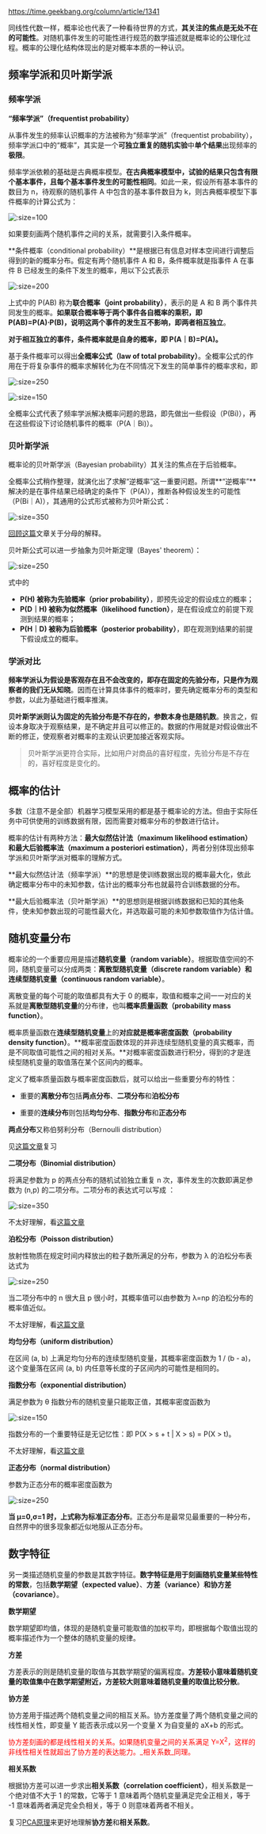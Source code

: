 https://time.geekbang.org/column/article/1341

同线性代数一样，概率论也代表了一种看待世界的方式，**其关注的焦点是无处不在的可能性**。对随机事件发生的可能性进行规范的数学描述就是概率论的公理化过程。概率的公理化结构体现出的是对概率本质的一种认识。

## 频率学派和贝叶斯学派

### 频率学派

**“频率学派”（frequentist probability）**

从事件发生的频率认识概率的方法被称为“频率学派”（frequentist probability），频率学派口中的“概率”，其实是一个**可独立重复的随机实验**中**单个结果**出现频率的**极限**。

频率学派依赖的基础是古典概率模型。**在古典概率模型中，试验的结果只包含有限个基本事件，且每个基本事件发生的可能性相同**。如此一来，假设所有基本事件的数目为 n，待观察的随机事件 A 中包含的基本事件数目为 k，则古典概率模型下事件概率的计算公式为：

![](statistics/form-1.jpg ':size=100')

如果要刻画两个随机事件之间的关系，就需要引入条件概率。

**条件概率（conditional probability）**是根据已有信息对样本空间进行调整后得到的新的概率分布。假定有两个随机事件 A 和 B，条件概率就是指事件 A 在事件 B 已经发生的条件下发生的概率，用以下公式表示

![](statistics/form-2.jpg ':size=200')

上式中的 P(AB) 称为**联合概率（joint probability）**，表示的是 A 和 B 两个事件共同发生的概率。**如果联合概率等于两个事件各自概率的乘积，即 P(AB)=P(A)⋅P(B)，说明这两个事件的发生互不影响，即两者相互独立**。

**对于相互独立的事件，条件概率就是自身的概率，即 P(A｜B)=P(A)。**

基于条件概率可以得出**全概率公式（law of total probability）**。全概率公式的作用在于将复杂事件的概率求解转化为在不同情况下发生的简单事件的概率求和，即

![](statistics/form-3.jpg ':size=250')

![](statistics/form-4.jpg ':size=150')

全概率公式代表了频率学派解决概率问题的思路，即先做出一些假设（P(Bi)），再在这些假设下讨论随机事件的概率（P(A｜Bi)）。





### 贝叶斯学派

概率论的贝叶斯学派（Bayesian probability）其关注的焦点在于后验概率。

全概率公式稍作整理，就演化出了求解“逆概率”这一重要问题。所谓**“逆概率”**解决的是在事件结果已经确定的条件下（P(A)），推断各种假设发生的可能性（P(Bi｜A)），其通用的公式形式被称为贝叶斯公式：

![](statistics/form-5.jpg ':size=350')

[回顾这篇][1]文章关于分母的解释。

贝叶斯公式可以进一步抽象为贝叶斯定理（Bayes' theorem）：



![](statistics/form-6.jpg ':size=250')

式中的

* **P(H) 被称为先验概率（prior probability）**，即预先设定的假设成立的概率；
* **P(D｜H) 被称为似然概率（likelihood function）**，是在假设成立的前提下观测到结果的概率；
* **P(H｜D) 被称为后验概率（posterior probability）**，即在观测到结果的前提下假设成立的概率。

### 学派对比

**频率学派认为假设是客观存在且不会改变的，即存在固定的先验分布，只是作为观察者的我们无从知晓**。因而在计算具体事件的概率时，要先确定概率分布的类型和参数，以此为基础进行概率推演。

**贝叶斯学派则认为固定的先验分布是不存在的，参数本身也是随机数**。换言之，假设本身取决于观察结果，是不确定并且可以修正的。数据的作用就是对假设做出不断的修正，使观察者对概率的主观认识更加接近客观实际。

> 贝叶斯学派更符合实际，比如用户对商品的喜好程度，先验分布是不存在的，喜好程度是变化的。

## 概率的估计

多数（注意不是全部）机器学习模型采用的都是基于概率论的方法。但由于实际任务中可供使用的训练数据有限，因而需要对概率分布的参数进行估计。

概率的估计有两种方法：**最大似然估计法（maximum likelihood estimation）**和**最大后验概率法（maximum a posteriori estimation）**，两者分别体现出频率学派和贝叶斯学派对概率的理解方式。

**最大似然估计法（频率学派）**的思想是使训练数据出现的概率最大化，依此确定概率分布中的未知参数，估计出的概率分布也就最符合训练数据的分布。

**最大后验概率法（贝叶斯学派）**的思想则是根据训练数据和已知的其他条件，使未知参数出现的可能性最大化，并选取最可能的未知参数取值作为估计值。

## 随机变量分布

概率论的一个重要应用是描述**随机变量（random variable）**。根据取值空间的不同，随机变量可以分成两类：**离散型随机变量（discrete random variable）**和**连续型随机变量（continuous random variable）**。

离散变量的每个可能的取值都具有大于 0 的概率，取值和概率之间一一对应的关系就是**离散型随机变量**的分布律，也叫**概率质量函数（probability mass function）**。

概率质量函数在**连续型随机变量**上的**对应就是概率密度函数（probability density function）**。**概率密度函数体现的并非连续型随机变量的真实概率，而是不同取值可能性之间的相对关系。**对概率密度函数进行积分，得到的才是连续型随机变量的取值落在某个区间内的概率。

定义了概率质量函数与概率密度函数后，就可以给出一些重要分布的特性：

* 重要的**离散分布**包括**两点分布**、**二项分布**和**泊松分布**

* 重要的**连续分布**则包括**均匀分布**、**指数分布**和**正态分布**



**两点分布**又称伯努利分布（Bernoulli distribution）

见[这篇文章][2]复习



**二项分布（Binomial distribution）**

将满足参数为 p 的两点分布的随机试验独立重复 n 次，事件发生的次数即满足参数为 (n,p) 的二项分布。二项分布的表达式可以写成 ：

![](statistics/form-7.jpg ':size=350')

不太好理解，看[这篇文章][3]



**泊松分布（Poisson distribution）**

放射性物质在规定时间内释放出的粒子数所满足的分布，参数为 λ 的泊松分布表达式为 

![](statistics/form-8.jpg ':size=250')

当二项分布中的 n 很大且 p 很小时，其概率值可以由参数为 λ=np 的泊松分布的概率值近似。

不太好理解，看[这篇文章][4]



**均匀分布（uniform distribution）**

在区间 (a, b) 上满足均匀分布的连续型随机变量，其概率密度函数为 1 / (b - a)，这个变量落在区间 (a, b) 内任意等长度的子区间内的可能性是相同的。



**指数分布（exponential distribution）**

满足参数为 θ 指数分布的随机变量只能取正值，其概率密度函数为

![](statistics/form-9.jpg ':size=150')

指数分布的一个重要特征是无记忆性：即 P(X > s + t | X > s) = P(X > t)。

不太好理解，看[这篇文章][4]



**正态分布（normal distribution）**

参数为正态分布的概率密度函数为

![](statistics/form-10.jpg ':size=250')

**当 μ=0,σ=1 时，上式称为标准正态分布**。正态分布是最常见最重要的一种分布，自然界中的很多现象都近似地服从正态分布。

## 数字特征

另一类描述随机变量的参数是其数字特征。**数字特征是用于刻画随机变量某些特性的常数**，包括**数学期望（expected value）**、**方差（variance）**和**协方差（covariance）**。

**数学期望**

数学期望即均值，体现的是随机变量可能取值的加权平均，即根据每个取值出现的概率描述作为一个整体的随机变量的规律。

**方差**

方差表示的则是随机变量的取值与其数学期望的偏离程度。**方差较小意味着随机变量的取值集中在数学期望附近，方差较大则意味着随机变量的取值比较分散**。

**协方差**

协方差用于描述两个随机变量之间的相互关系。协方差度量了两个随机变量之间的线性相关性，即变量 Y 能否表示成以另一个变量 X 为自变量的 aX+b 的形式。

<font color="red">协方差刻画的都是线性相关的关系。如果随机变量之间的关系满足 Y=X<sup>2</sup>，这样的非线性相关性就超出了协方差的表达能力。_相关系数_同理。</font>

**相关系数**

根据协方差可以进一步求出**相关系数（correlation coefficient）**，相关系数是一个绝对值不大于 1 的常数，它等于 1 意味着两个随机变量满足完全正相关，等于 -1 意味着两者满足完全负相关，等于 0 则意味着两者不相关。

复习[PCA原理][5]来更好地理解**协方差**和**相关系数**。

[1]: /statistics/basic?id=贝叶斯定理
[2]: /statistics/distribution?id=伯努利分布
[3]: https://zhuanlan.zhihu.com/p/24692791
[4]: https://www.ruanyifeng.com/blog/2015/06/poisson-distribution.html
[5]: /linear_algebra/pca-why?id=为什么要使用协方差矩阵？
